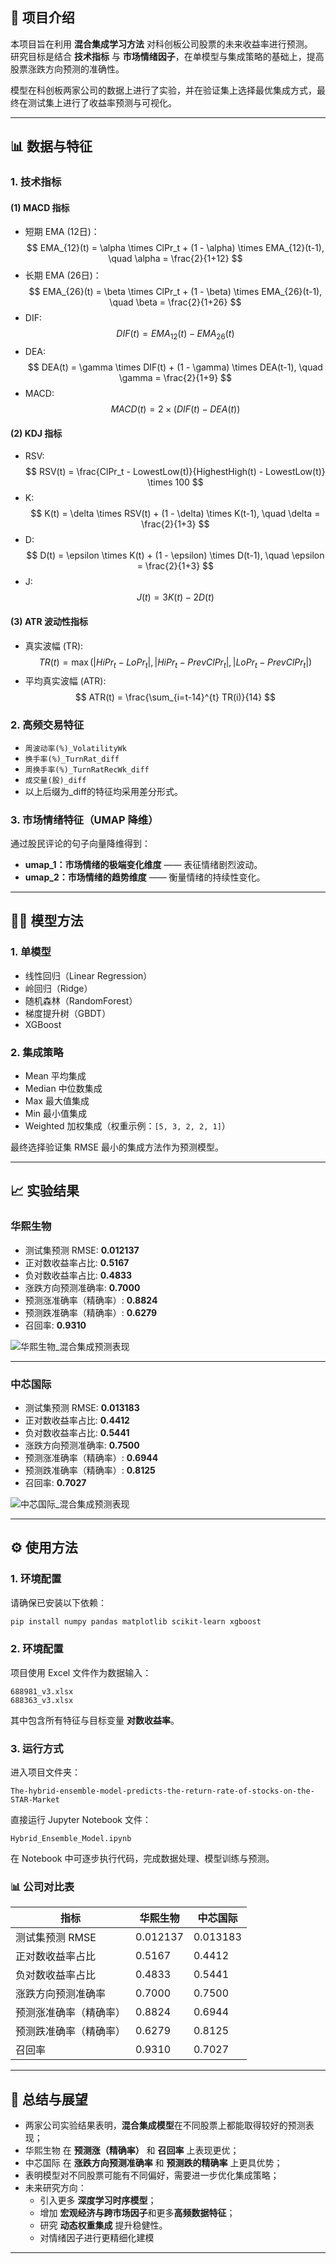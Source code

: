 ## 📌 项目介绍
本项目旨在利用 **混合集成学习方法** 对科创板公司股票的未来收益率进行预测。  
研究目标是结合 **技术指标** 与 **市场情绪因子**，在单模型与集成策略的基础上，提高股票涨跌方向预测的准确性。  

模型在科创板两家公司的数据上进行了实验，并在验证集上选择最优集成方式，最终在测试集上进行了收益率预测与可视化。

---

## 📊 数据与特征

### 1. 技术指标
#### (1) MACD 指标
- 短期 EMA (12日)：  
  $$
  EMA_{12}(t) = \alpha \times ClPr_t + (1 - \alpha) \times EMA_{12}(t-1), \quad \alpha = \frac{2}{1+12}
  $$
- 长期 EMA (26日)：  
  $$
  EMA_{26}(t) = \beta \times ClPr_t + (1 - \beta) \times EMA_{26}(t-1), \quad \beta = \frac{2}{1+26}
  $$
- DIF:  
  $$
  DIF(t) = EMA_{12}(t) - EMA_{26}(t)
  $$
- DEA:  
  $$
  DEA(t) = \gamma \times DIF(t) + (1 - \gamma) \times DEA(t-1), \quad \gamma = \frac{2}{1+9}
  $$
- MACD:  
  $$
  MACD(t) = 2 \times (DIF(t) - DEA(t))
  $$

#### (2) KDJ 指标
- RSV:  
  $$
  RSV(t) = \frac{ClPr_t - LowestLow(t)}{HighestHigh(t) - LowestLow(t)} \times 100
  $$
- K:  
  $$
  K(t) = \delta \times RSV(t) + (1 - \delta) \times K(t-1), \quad \delta = \frac{2}{1+3}
  $$
- D:  
  $$
  D(t) = \epsilon \times K(t) + (1 - \epsilon) \times D(t-1), \quad \epsilon = \frac{2}{1+3}
  $$
- J:  
  $$
  J(t) = 3K(t) - 2D(t)
  $$

#### (3) ATR 波动性指标
- 真实波幅 (TR):  
  $$
  TR(t) = \max(|HiPr_t - LoPr_t|, |HiPr_t - PrevClPr_t|, |LoPr_t - PrevClPr_t|)
  $$
- 平均真实波幅 (ATR):  
  $$
  ATR(t) = \frac{\sum_{i=t-14}^{t} TR(i)}{14}
  $$

### 2. 高频交易特征
- `周波动率(%)_VolatilityWk`  
- `换手率(%)_TurnRat_diff`  
- `周换手率(%)_TurnRatRecWk_diff`  
- `成交量(股)_diff`  
- 以上后缀为_diff的特征均采用差分形式。

### 3. 市场情绪特征（UMAP 降维）
通过股民评论的句子向量降维得到：
- **umap_1：市场情绪的极端变化维度** —— 表征情绪剧烈波动。  
- **umap_2：市场情绪的趋势维度** —— 衡量情绪的持续性变化。

---

## 🧑‍💻 模型方法

### 1. 单模型
- 线性回归（Linear Regression）  
- 岭回归（Ridge）  
- 随机森林（RandomForest）  
- 梯度提升树（GBDT）  
- XGBoost  

### 2. 集成策略
- Mean 平均集成  
- Median 中位数集成  
- Max 最大值集成  
- Min 最小值集成  
- Weighted 加权集成（权重示例：`[5, 3, 2, 2, 1]`）

最终选择验证集 RMSE 最小的集成方法作为预测模型。

---

## 📈 实验结果

### 华熙生物
- 测试集预测 RMSE: **0.012137**  
- 正对数收益率占比: **0.5167**  
- 负对数收益率占比: **0.4833**  
- 涨跌方向预测准确率: **0.7000**  
- 预测涨准确率（精确率）: **0.8824**  
- 预测跌准确率（精确率）: **0.6279**  
- 召回率: **0.9310**

![华熙生物_混合集成预测表现](688363.png)

---

### 中芯国际
- 测试集预测 RMSE: **0.013183**  
- 正对数收益率占比: **0.4412**  
- 负对数收益率占比: **0.5441**  
- 涨跌方向预测准确率: **0.7500**  
- 预测涨准确率（精确率）: **0.6944**  
- 预测跌准确率（精确率）: **0.8125**  
- 召回率: **0.7027**  

![中芯国际_混合集成预测表现](688981.png)

---

## ⚙️ 使用方法

### 1. 环境配置
请确保已安装以下依赖：
```bash
pip install numpy pandas matplotlib scikit-learn xgboost
```

### 2. 环境配置

项目使用 Excel 文件作为数据输入：

```
688981_v3.xlsx
688363_v3.xlsx
```

其中包含所有特征与目标变量 **对数收益率**。

### 3. 运行方式

进入项目文件夹：

```
The-hybrid-ensemble-model-predicts-the-return-rate-of-stocks-on-the-STAR-Market
```

直接运行 Jupyter Notebook 文件：

```
Hybrid_Ensemble_Model.ipynb
```

在 Notebook 中可逐步执行代码，完成数据处理、模型训练与预测。

### 📊 公司对比表

| 指标 | 华熙生物 | 中芯国际 |
|------|--------|----------------|
| 测试集预测 RMSE | 0.012137 | 0.013183 |
| 正对数收益率占比 | 0.5167 | 0.4412 |
| 负对数收益率占比 | 0.4833 | 0.5441 |
| 涨跌方向预测准确率 | 0.7000 | 0.7500 |
| 预测涨准确率（精确率） | 0.8824 | 0.6944 |
| 预测跌准确率（精确率） | 0.6279 | 0.8125 |
| 召回率 | 0.9310 | 0.7027 |

---

## 📌 总结与展望
- 两家公司实验结果表明，**混合集成模型**在不同股票上都能取得较好的预测表现；  
- 华熙生物 在 **预测涨（精确率）** 和 **召回率** 上表现更优；  
- 中芯国际 在 **涨跌方向预测准确率** 和 **预测跌的精确率** 上更具优势；  
- 表明模型对不同股票可能有不同偏好，需要进一步优化集成策略；  
- 未来研究方向：  
  - 引入更多 **深度学习时序模型**；  
  - 增加 **宏观经济与跨市场因子**和更多**高频数据特征**；  
  - 研究 **动态权重集成** 提升稳健性。
  - 对情绪因子进行更精细化建模  

---
